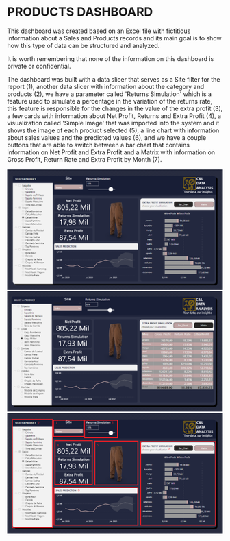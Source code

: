 # PRODUCTS DASHBOARD

This dashboard was created based on an Excel file with fictitious information about a Sales and Products records and its main goal is to show how this type of data can be structured and analyzed. 

It is worth remembering that none of the information on this dashboard is private or confidential.

The dashboard was built with a data slicer that serves as a Site filter for the report (1), another data slicer with information about the category and products  (2), we have a parameter called 'Returns Simulation' which is a feature used to simulate a percentage in the variation of the returns rate, this feature is responsible for the changes in the value of the extra profit (3), a few cards with information about Net Profit, Returns and Extra Profit (4), a visualization called 'Simple Image' that was imported into the system and it shows the image of each product selected (5), a line chart with information about sales values and the predicted values (6), and we have a couple buttons that are able to switch between a bar chart that contains information on Net Profit and Extra Profit and a Matrix with information on Gross Profit, Return Rate and Extra Profit by Month (7).

<img src="Prints/Print1.png" alt="Products 1" width="1024"/>

<img src="Prints/Print2.png" alt="Products 2" width="1024"/>

<img src="Prints/Print3.png" alt="Products 3" width="1024"/>